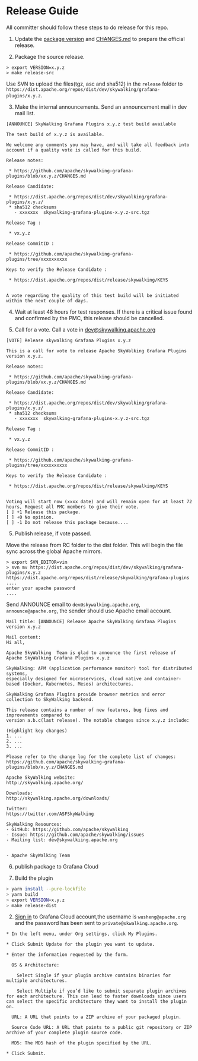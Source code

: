 # Release Guide
All committer should follow these steps to do release for this repo.

1. Update the [package version](package.json) and [CHANGES.md](CHANGES.md) to prepare the official release.

2. Package the source release.

```shell
> export VERSION=x.y.z
> make release-src
```

Use SVN to upload the files(tgz, asc and sha512) in the `release` folder to `https://dist.apache.org/repos/dist/dev/skywalking/grafana-plugins/x.y.z`.

3. Make the internal announcements. Send an announcement mail in dev mail list.

```
[ANNOUNCE] SkyWalking Grafana Plugins x.y.z test build available

The test build of x.y.z is available.

We welcome any comments you may have, and will take all feedback into
account if a quality vote is called for this build.

Release notes:

 * https://github.com/apache/skywalking-grafana-plugins/blob/vx.y.z/CHANGES.md

Release Candidate:

 * https://dist.apache.org/repos/dist/dev/skywalking/grafana-plugins/x.y.z/
 * sha512 checksums
   - xxxxxxx  skywalking-grafana-plugins-x.y.z-src.tgz

Release Tag :

 * vx.y.z

Release CommitID :

 * https://github.com/apache/skywalking-grafana-plugins/tree/xxxxxxxxxx

Keys to verify the Release Candidate :

 * https://dist.apache.org/repos/dist/release/skywalking/KEYS


A vote regarding the quality of this test build will be initiated
within the next couple of days.
```

4. Wait at least 48 hours for test responses. If there is a critical issue found and confirmed by the PMC, this release should be cancelled.

5. Call for a vote. Call a vote in dev@skywalking.apache.org

```
[VOTE] Release skywalking Grafana Plugins x.y.z

This is a call for vote to release Apache SkyWalking Grafana Plugins version x.y.z.

Release notes:

 * https://github.com/apache/skywalking-grafana-plugins/blob/vx.y.z/CHANGES.md

Release Candidate:

 * https://dist.apache.org/repos/dist/dev/skywalking/grafana-plugins/x.y.z/
 * sha512 checksums
   - xxxxxxx  skywalking-grafana-plugins-x.y.z-src.tgz

Release Tag :

 * vx.y.z

Release CommitID :

 * https://github.com/apache/skywalking-grafana-plugins/tree/xxxxxxxxxx

Keys to verify the Release Candidate :

 * https://dist.apache.org/repos/dist/release/skywalking/KEYS


Voting will start now (xxxx date) and will remain open for at least 72 hours, Request all PMC members to give their vote.
[ ] +1 Release this package.
[ ] +0 No opinion.
[ ] -1 Do not release this package because....

```

5. Publish release, if vote passed.

Move the release from RC folder to the dist folder. This will begin the file sync across the global Apache mirrors.
```
> export SVN_EDITOR=vim
> svn mv https://dist.apache.org/repos/dist/dev/skywalking/grafana-plugins/x.y.z https://dist.apache.org/repos/dist/release/skywalking/grafana-plugins
....
enter your apache password
....
```

Send ANNOUNCE email to `dev@skywalking.apache.org`, `announce@apache.org`, the sender should use Apache email account.
```
Mail title: [ANNOUNCE] Release Apache SkyWalking Grafana Plugins version x.y.z

Mail content:
Hi all,

Apache SkyWalking  Team is glad to announce the first release of Apache SkyWalking Grafana Plugins x.y.z

SkyWalking: APM (application performance monitor) tool for distributed systems,
especially designed for microservices, cloud native and container-based (Docker, Kubernetes, Mesos) architectures.

SkyWalking Grafana Plugins provide browser metrics and error collection to SkyWalking backend.

This release contains a number of new features, bug fixes and improvements compared to
version a.b.c(last release). The notable changes since x.y.z include:

(Highlight key changes)
1. ...
2. ...
3. ...

Please refer to the change log for the complete list of changes:
https://github.com/apache/skywalking-grafana-plugins/blob/x.y.z/CHANGES.md

Apache SkyWalking website:
http://skywalking.apache.org/

Downloads:
http://skywalking.apache.org/downloads/

Twitter:
https://twitter.com/ASFSkyWalking

SkyWalking Resources:
- GitHub: https://github.com/apache/skywalking
- Issue: https://github.com/apache/skywalking/issues
- Mailing list: dev@skywalkiing.apache.org


- Apache SkyWalking Team
```

6. publish package to Grafana Cloud

  1. Build the plugin

  ```bash
  > yarn install --pure-lockfile
  > yarn build
  > export VERSION=x.y.z
  > make release-dist
  ```

  2. [Sign in](https://grafana.com/auth/sign-in) to Grafana Cloud account,the username is `wusheng@apache.org` and the password has been sent to `private@skwalking.apache.org`.

    * In the left menu, under Org settings, click My Plugins.

    * Click Submit Update for the plugin you want to update.

    * Enter the information requested by the form.

      OS & Architecture:

        Select Single if your plugin archive contains binaries for multiple architectures.

        Select Multiple if you’d like to submit separate plugin archives for each architecture. This can lead to faster downloads since users can select the specific architecture they want to install the plugin on.

      URL: A URL that points to a ZIP archive of your packaged plugin.

      Source Code URL: A URL that points to a public git repository or ZIP archive of your complete plugin source code.

      MD5: The MD5 hash of the plugin specified by the URL.

    * Click Submit.
